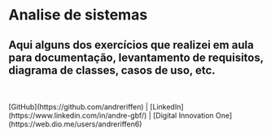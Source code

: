 # Analise de sistemas
## Aqui alguns dos exercícios que realizei em aula para documentação, levantamento de requisitos, diagrama de classes, casos de uso, etc.
<br>
<br>
[GitHub](https://github.com/andreriffen) | [LinkedIn](https://www.linkedin.com/in/andre-gbf/) | [Digital Innovation One](https://web.dio.me/users/andreriffen6)
